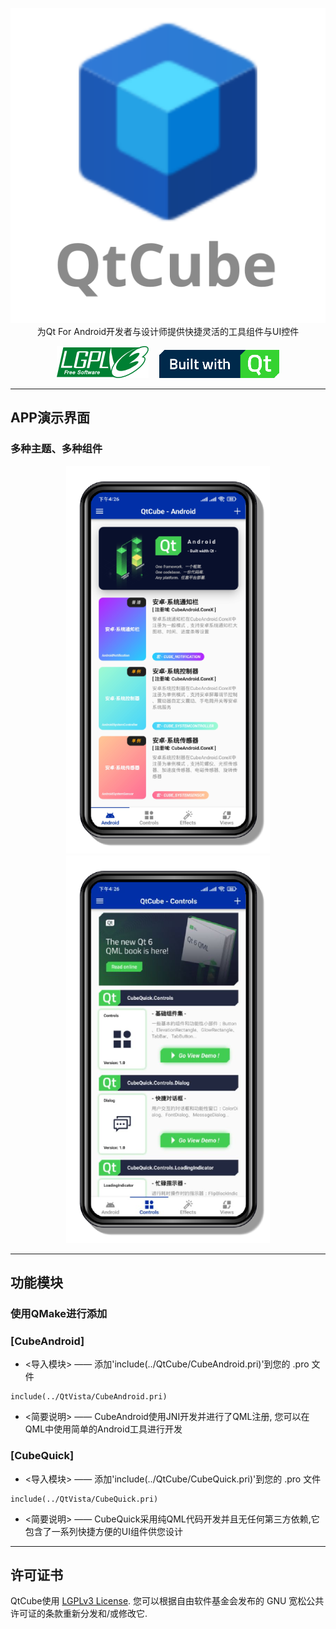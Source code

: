 <p align="center">
    <img src="Image/QtCube.svg" alt="https://github.com/Q-Teng/"><br/>
    为Qt For Android开发者与设计师提供快捷灵活的工具组件与UI控件 
</p>
<p align="center">
    <img src="Image/lgplv3-147x51.png" >&emsp;
    <img src="Image/builtwidthqt.png" >
</p>

---

## APP演示界面
### 多种主题、多种组件
<p align="center">
    <img src="Image/phone-1.png" >
    <img src="Image/phone-3.png" >
</p>

---

## 功能模块
###  使用QMake进行添加
### [CubeAndroid]
-   <导入模块> —— 添加'include(../QtCube/CubeAndroid.pri)'到您的 .pro 文件
```qmake
include(../QtVista/CubeAndroid.pri)
```
-   <简要说明> —— CubeAndroid使用JNI开发并进行了QML注册, 您可以在QML中使用简单的Android工具进行开发

### [CubeQuick]
-   <导入模块> —— 添加'include(../QtCube/CubeQuick.pri)'到您的 .pro 文件
```qmake
include(../QtVista/CubeQuick.pri)
```
-   <简要说明> —— CubeQuick采用纯QML代码开发并且无任何第三方依赖,它包含了一系列快捷方便的UI组件供您设计

---

## 许可证书

QtCube使用 [LGPLv3 License](LICENSE.md). 您可以根据自由软件基金会发布的 GNU 宽松公共许可证的条款重新分发和/或修改它.
